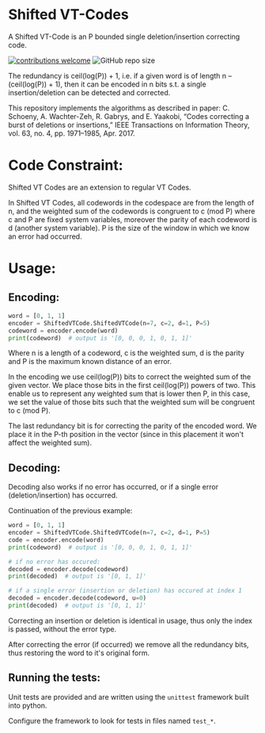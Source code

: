 # Shifted VT-Codes 
A Shifted VT-Code is an P bounded single deletion/insertion correcting code.

[![contributions welcome](https://img.shields.io/badge/contributions-welcome-blue?style=plastic)](./CONTRIBUTING.md)
![GitHub repo size](https://img.shields.io/github/repo-size/Guy-Shapira/Shifted-VT-codes?style=plastic)

The redundancy is ceil(log(P)) + 1, i.e. if a given word is of length n – (ceil(log(P)) + 1), then it can be encoded in n bits s.t. a single insertion/deletion can be detected and corrected.

This repository implements the algorithms as described in paper: C. Schoeny, A. Wachter-Zeh, R. Gabrys, and E. Yaakobi, “Codes correcting a burst of deletions or insertions,” IEEE Transactions on Information Theory, vol. 63, no. 4, pp. 1971–1985, Apr. 2017.
# Code Constraint:
Shifted VT Codes are an extension to regular VT Codes.

In Shifted VT Codes,  all codewords in the codespace are from the length of n, and the weighted sum of the codewords is congruent to c (mod P) where c and P are fixed system variables, moreover the parity of each codeword is d (another system variable). P is the size of the window in which we know an error had occurred.

# Usage:

## Encoding: 
```python
word = [0, 1, 1]
encoder = ShiftedVTCode.ShiftedVTCode(n=7, c=2, d=1, P=5)
codeword = encoder.encode(word)
print(codeword)  # output is '[0, 0, 0, 1, 0, 1, 1]'
```

Where n is a length of a codeword, c is the weighted sum, d is the parity and P is the maximum known distance of an error.

In the encoding we use ceil(log(P)) bits to correct the weighted sum of the given vector. We place those bits in the first ceil(log(P)) powers of two. This enable us to represent any weighted sum that is lower then P, in this case, we set the value of those bits such that the weighted sum will be congruent to c (mod P).

The last redundancy bit is for correcting the parity of the encoded word. We place it in the P-th position in the vector (since in this placement it won't affect the weighted sum).

## Decoding:
Decoding also works if no error has occurred, or if a single error (deletion/insertion) has occurred.

Continuation of the previous example:
```python
word = [0, 1, 1]
encoder = ShiftedVTCode.ShiftedVTCode(n=7, c=2, d=1, P=5)
code = encoder.encode(word)
print(codeword)  # output is '[0, 0, 0, 1, 0, 1, 1]'

# if no error has occured:
decoded = encoder.decode(codeword)
print(decoded)  # output is '[0, 1, 1]'

# if a single error (insertion or deletion) has occured at index 1
decoded = encoder.decode(codeword, u=0)
print(decoded)  # output is '[0, 1, 1]'
```

Correcting an insertion or deletion is identical in usage, thus only the index is passed, without the error type.

After correcting the error (if occurred) we remove all the redundancy bits, thus restoring the word to it's original form.

## Running the tests:
Unit tests are provided and are written using the `unittest` framework built into python.

Configure the framework to look for tests in files named `test_*`.
